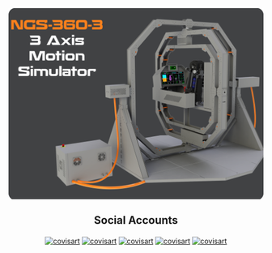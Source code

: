 <a><img align="center" src="https://github.com/COVISART/.github/blob/main/profile/NGS-360-3-v2.png" alt="covisart" /></a>
<h2 align="center"> Social Accounts</h2>
<p align="center">
   <a href="https://twitter.com/covisart" target="blank"><img align="center" src="https://raw.githubusercontent.com/rahuldkjain/github-profile-readme-generator/master/src/images/icons/Social/twitter.svg" alt="covisart" height="30" width="40" /></a>
   <a href="https://www.linkedin.com/company/covisart" target="blank"><img align="center" src="https://raw.githubusercontent.com/rahuldkjain/github-profile-readme-generator/master/src/images/icons/Social/linked-in-alt.svg" alt="covisart" height="30" width="40" /></a>
   <a href="https://fb.com/covisart" target="blank"><img align="center" src="https://raw.githubusercontent.com/rahuldkjain/github-profile-readme-generator/master/src/images/icons/Social/facebook.svg" alt="covisart" height="30" width="40" /></a>
   <a href="https://instagram.com/covisart" target="blank"><img align="center" src="https://raw.githubusercontent.com/rahuldkjain/github-profile-readme-generator/master/src/images/icons/Social/instagram.svg" alt="covisart" height="30" width="40" /></a>
   <a href="https://www.youtube.com/channel/UCaHd1SR8zzRVfEX1ztSJ1KQ" target="blank"><img align="center" src="https://raw.githubusercontent.com/rahuldkjain/github-profile-readme-generator/master/src/images/icons/Social/youtube.svg" alt="covisart" height="30" width="40" /></a>
</p>
